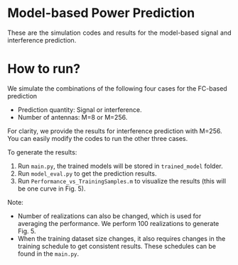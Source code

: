 # Model-based Power Prediction
<p align="justify">
  These are the simulation codes and results for the model-based signal and interference prediction.
</p>


# How to run?

We simulate the combinations of the following four cases for the FC-based prediction

- Prediction quantity: Signal or interference.
- Number of antennas: M=8 or M=256.

For clarity, we provide the results for interference prediction with M=256. You can easily modify the codes to run the other three cases.

To generate the results:

1. Run `main.py`, the trained models will be stored in `trained_model` folder.
4. Run `model_eval.py` to get the prediction results.
4. Run `Performance_vs_TrainingSamples.m` to visualize the results (this will be one curve in Fig. 5).

Note:

- Number of realizations can also be changed, which is used for averaging the performance. We perform 100 realizations to generate Fig. 5.
- When the training dataset size changes, it also requires changes in the training schedule to get consistent results. These schedules can be found in the `main.py`.
